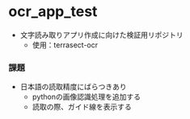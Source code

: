 # ocr_app_test

 - 文字読み取りアプリ作成に向けた検証用リポジトリ
   - 使用：terrasect-ocr

### 課題
  - 日本語の読取精度にばらつきあり
    - pythonの画像認識処理を追加する
    - 読取の際、ガイド線を表示する
  
